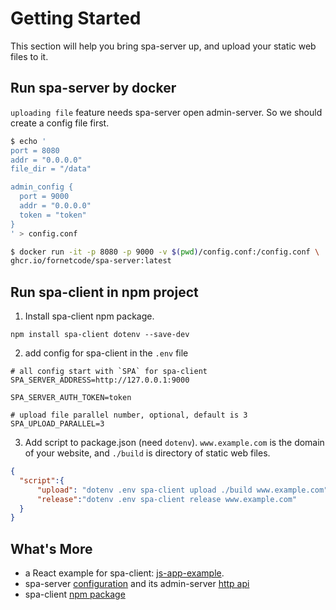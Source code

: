 # Getting Started
This section will help you bring spa-server up, and upload your static web files to it.

## Run spa-server by docker
`uploading file` feature needs spa-server open admin-server. So we should create a config file first.

```bash
$ echo '
port = 8080
addr = "0.0.0.0"
file_dir = "/data"

admin_config {
  port = 9000
  addr = "0.0.0.0"  
  token = "token"
}
' > config.conf

$ docker run -it -p 8080 -p 9000 -v $(pwd)/config.conf:/config.conf \
ghcr.io/fornetcode/spa-server:latest
```

## Run spa-client in npm project
1. Install spa-client npm package.
```shell
npm install spa-client dotenv --save-dev
```
2. add config for spa-client in the `.env` file
```
# all config start with `SPA` for spa-client
SPA_SERVER_ADDRESS=http://127.0.0.1:9000

SPA_SERVER_AUTH_TOKEN=token

# upload file parallel number, optional, default is 3
SPA_UPLOAD_PARALLEL=3
```

3. Add script to package.json (need `dotenv`). `www.example.com` is the domain of your website, and `./build` is directory of static web files.

```json
{
  "script":{
      "upload": "dotenv .env spa-client upload ./build www.example.com",
      "release":"dotenv .env spa-client release www.example.com"
  }
}
```


## What's More
- a React example for spa-client: [js-app-example](https://github.com/fornetcode/spa-server/blob/master/example/js-app-example/README.md).
- spa-server [configuration](./spa-server-configuration.md) and its admin-server [http api](./spa-server-api.md)
- spa-client [npm package](./spa-client-npm-package.md)



